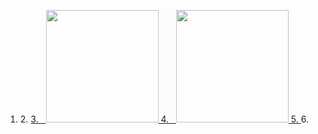  1. <p align="left">
    2. <a href="https://github.com/penuliscode">
    3.   <img height="180em" src="https://github-readme-stats-eight-theta.vercel.app/api?username=penuliscode&show_icons=true&theme=algolia&include_all_commits=true&count_private=true"/>
    4.   <img height="180em" src="https://github-readme-stats-eight-theta.vercel.app/api/top-langs/?username=penuliscode&layout=compact&theme=algolia"/>
    5. </a>
    6. </p>
